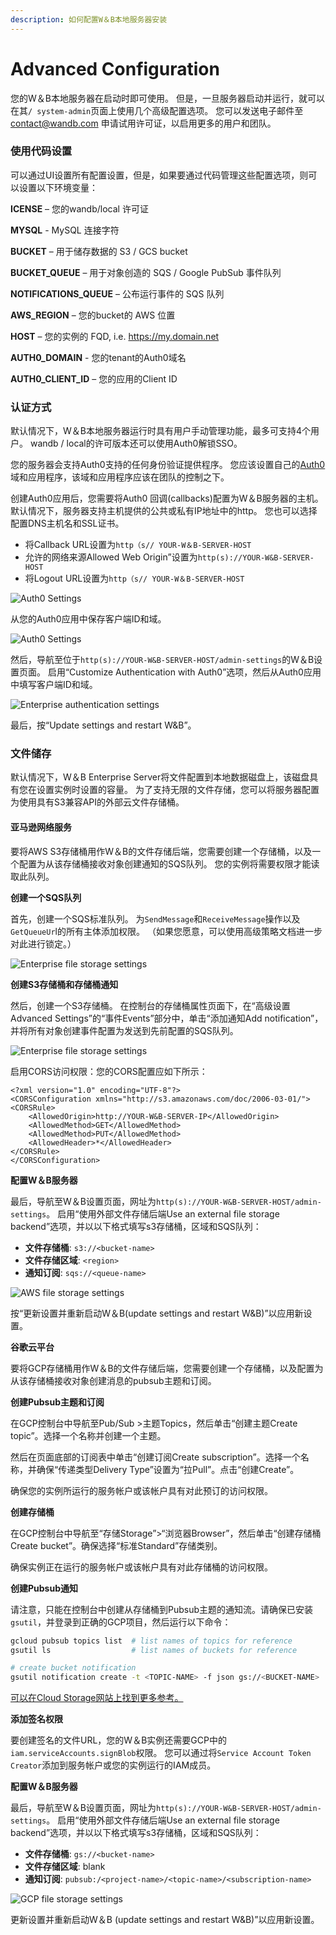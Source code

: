 ```yaml
---
description: 如何配置W＆B本地服务器安装
---
```


# Advanced Configuration

  您的W＆B本地服务器在启动时即可使用。 但是，一旦服务器启动并运行，就可以在其`/ system-admin`页面上使用几个高级配置选项。 您可以发送电子邮件至[contact@wandb.com](mailto:contact@wandb.com) 申请试用许可证，以启用更多的用户和团队。

### **使用代码设置**

可以通过UI设置所有配置设置，但是，如果要通过代码管理这些配置选项，则可以设置以下环境变量： 

**ICENSE** – 您的wandb/local 许可证

**MYSQL** - MySQL 连接字符

**BUCKET** – 用于储存数据的 S3 / GCS bucket 

**BUCKET\_QUEUE** – 用于对象创造的 SQS / Google PubSub 事件队列

**NOTIFICATIONS\_QUEUE** – 公布运行事件的 SQS 队列

**AWS\_REGION** – 您的bucket的 AWS 位置

**HOST** – 您的实例的 FQD, i.e. https://my.domain.net

**AUTH0\_DOMAIN** - 您的tenant的Auth0域名

**AUTH0\_CLIENT\_ID** – 您的应用的Client ID

### **认证方式**

默认情况下，W＆B本地服务器运行时具有用户手动管理功能，最多可支持4个用户。 wandb / local的许可版本还可以使用Auth0解锁SSO。

 您的服务器会支持Auth0支持的任何身份验证提供程序。 您应该设置自己的[Auth0](https://auth0.com/)域和应用程序，该域和应用程序应该在团队的控制之下。

创建Auth0应用后，您需要将Auth0 回调\(callbacks\)配置为W＆B服务器的主机。 默认情况下，服务器支持主机提供的公共或私有IP地址中的http。 您也可以选择配置DNS主机名和SSL证书。

* 将Callback URL设置为`http（s// YOUR-W＆B-SERVER-HOST`
* 允许的网络来源Allowed Web Origin”设置为`http(s)://YOUR-W&B-SERVER-HOST`
* 将Logout URL设置为`http（s// YOUR-W＆B-SERVER-HOST`

![Auth0 Settings](../.gitbook/assets/auth0-1.png)

从您的Auth0应用中保存客户端ID和域。

![Auth0 Settings](../.gitbook/assets/auth0-2.png)

 然后，导航至位于`http(s)://YOUR-W&B-SERVER-HOST/admin-settings`的W＆B设置页面。 启用“Customize Authentication with Auth0”选项，然后从Auth0应用中填写客户端ID和域。

![Enterprise authentication settings](../.gitbook/assets/enterprise-auth.png)

最后，按“Update settings and restart W&B”。

### **文件储存**

默认情况下，W＆B Enterprise Server将文件配置到本地数据磁盘上，该磁盘具有您在设置实例时设置的容量。 为了支持无限的文件存储，您可以将服务器配置为使用具有S3兼容API的外部云文件存储桶。

#### **亚马逊网络服务**

要将AWS S3存储桶用作W＆B的文件存储后端，您需要创建一个存储桶，以及一个配置为从该存储桶接收对象创建通知的SQS队列。 您的实例将需要权限才能读取此队列。

**创建一个SQS队列**

 首先，创建一个SQS标准队列。 为`SendMessage`和`ReceiveMessage`操作以及`GetQueueUr`l的所有主体添加权限。 （如果您愿意，可以使用高级策略文档进一步对此进行锁定。）

![Enterprise file storage settings](../.gitbook/assets/sqs-perms.png)

**创建S3存储桶和存储桶通知**

 然后，创建一个S3存储桶。 在控制台的存储桶属性页面下，在“高级设置Advanced Settings”的“事件Events”部分中，单击“添加通知Add notification”，并将所有对象创建事件配置为发送到先前配置的SQS队列。

![Enterprise file storage settings](../.gitbook/assets/s3-notification.png)

启用CORS访问权限：您的CORS配置应如下所示：

```markup
<?xml version="1.0" encoding="UTF-8"?>
<CORSConfiguration xmlns="http://s3.amazonaws.com/doc/2006-03-01/">
<CORSRule>
    <AllowedOrigin>http://YOUR-W&B-SERVER-IP</AllowedOrigin>
    <AllowedMethod>GET</AllowedMethod>
    <AllowedMethod>PUT</AllowedMethod>
    <AllowedHeader>*</AllowedHeader>
</CORSRule>
</CORSConfiguration>
```

**配置W＆B服务器**

最后，导航至W＆B设置页面，网址为`http(s)://YOUR-W&B-SERVER-HOST/admin-settings`。 启用“使用外部文件存储后端Use an external file storage backend”选项，并以以下格式填写s3存储桶，区域和SQS队列：

*  **文件存储桶**: `s3://<bucket-name>`
*  **文件存储区域**: `<region>`
*  **通知订阅**: `sqs://<queue-name>`

![AWS file storage settings](../.gitbook/assets/aws-filestore.png)

按“更新设置并重新启动W＆B\(update settings and restart W&B\)”以应用新设置。

**谷歌云平台**

要将GCP存储桶用作W＆B的文件存储后端，您需要创建一个存储桶，以及配置为从该存储桶接收对象创建消息的pubsub主题和订阅。

**创建Pubsub主题和订阅**

在GCP控制台中导航至Pub/Sub &gt;主题Topics，然后单击“创建主题Create topic”。选择一个名称并创建一个主题。

 然后在页面底部的订阅表中单击“创建订阅Create subscription”。选择一个名称，并确保“传递类型Delivery Type”设置为“拉Pull”。点击“创建Create”。

确保您的实例所运行的服务帐户或该帐户具有对此预订的访问权限。

**创建存储桶**

在GCP控制台中导航至“存储Storage”&gt;“浏览器Browser”，然后单击“创建存储桶Create bucket”。确保选择“标准Standard”存储类别。

确保实例正在运行的服务帐户或该帐户具有对此存储桶的访问权限。

**创建Pubsub通知**

请注意，只能在控制台中创建从存储桶到Pubsub主题的通知流。请确保已安装`gsutil`，并登录到正确的GCP项目，然后运行以下命令：

```bash
gcloud pubsub topics list  # list names of topics for reference
gsutil ls                  # list names of buckets for reference

# create bucket notification
gsutil notification create -t <TOPIC-NAME> -f json gs://<BUCKET-NAME>
```

[ 可以在Cloud Storage网站上找到更多参考。](https://cloud.google.com/storage/docs/reporting-changes)

**添加签名权限**

要创建签名的文件URL，您的W＆B实例还需要GCP中的`iam.serviceAccounts.signBlob`权限。 您可以通过将`Service Account Token Creator`添加到服务帐户或您的实例运行的IAM成员。

**配置W＆B服务器**

最后，导航至W＆B设置页面，网址为`http(s)://YOUR-W&B-SERVER-HOST/admin-settings`。 启用“使用外部文件存储后端Use an external file storage backend”选项，并以以下格式填写s3存储桶，区域和SQS队列：

*  **文件存储桶**: `gs://<bucket-name>`
*  **文件存储区域**: blank
*  **通知订阅**: `pubsub:/<project-name>/<topic-name>/<subscription-name>`

![GCP file storage settings](../.gitbook/assets/gcloud-filestore.png)

更新设置并重新启动W＆B \(update settings and restart W&B\)”以应用新设置。

